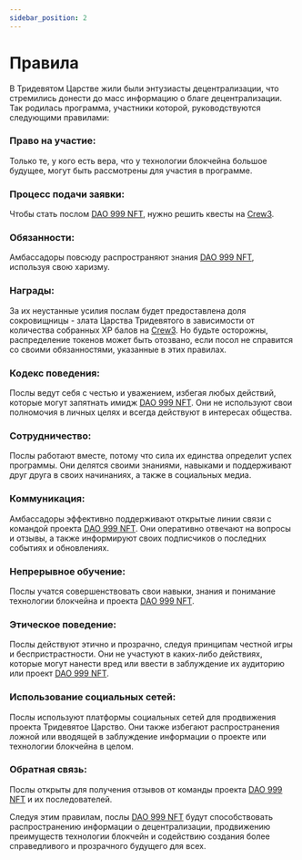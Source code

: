 ```yaml
---
sidebar_position: 2
---
```


# Правила

В Тридевятом Царстве жили были энтузиасты децентрализации, что стремились донести до масс информацию о благе децентрализации. Так родилась программа, участники которой, руководствуются следующими правилами:

### Право на участие:

Только те, у кого есть вера, что у технологии блокчейна большое будущее, могут быть рассмотрены для участия в программе.

### Процесс подачи заявки:

Чтобы стать послом [DAO 999 NFT](https://www.xdao.app/137/dao/0x8e7b1334d184c04B2DAc1dfF03F7fE290e5A5a47), нужно решить квесты на [Crew3](https://crew3.xyz/c/4736/questboard).

### Обязанности:

Амбассадоры повсюду распространяют знания [DAO 999 NFT](https://www.xdao.app/137/dao/0x8e7b1334d184c04B2DAc1dfF03F7fE290e5A5a47), используя свою харизму.

### Награды:

За их неустанные усилия послам будет предоставлена доля сокровищницы - злата Царства Тридевятого в зависимости от количества собранных XP балов на [Crew3](https://crew3.xyz/c/4736/questboard). Но будьте осторожны, распределение токенов может быть отозвано, если посол не справится со своими обязанностями, указанные в этих правилах.

### Кодекс поведения:

Послы ведут себя с честью и уважением, избегая любых действий, которые могут запятнать имидж [DAO 999 NFT](https://www.xdao.app/137/dao/0x8e7b1334d184c04B2DAc1dfF03F7fE290e5A5a47). Они не используют свои полномочия в личных целях и всегда действуют в интересах общества.

### Сотрудничество:

Послы работают вместе, потому что сила их единства определит успех программы. Они делятся своими знаниями, навыками и поддерживают друг друга в своих начинаниях, а также в социальных медиа.

### Коммуникация:

Амбассадоры эффективно поддерживают открытые линии связи с командой проекта [DAO 999 NFT](https://www.xdao.app/137/dao/0x8e7b1334d184c04B2DAc1dfF03F7fE290e5A5a47). Они оперативно отвечают на вопросы и отзывы, а также информируют своих подписчиков о последних событиях и обновлениях.

### Непрерывное обучение:

Послы учатся совершенствовать свои навыки, знания и понимание технологии блокчейна и проекта [DAO 999 NFT](https://www.xdao.app/137/dao/0x8e7b1334d184c04B2DAc1dfF03F7fE290e5A5a47).

### Этическое поведение:

Послы действуют этично и прозрачно, следуя принципам честной игры и беспристрастности. Они не участуют в каких-либо действиях, которые могут нанести вред или ввести в заблуждение их аудиторию или проект [DAO 999 NFT](https://www.xdao.app/137/dao/0x8e7b1334d184c04B2DAc1dfF03F7fE290e5A5a47).

### Использование социальных сетей:

Послы используют платформы социальных сетей для продвижения проекта Тридевятое Царство. Они также избегают распространения ложной или вводящей в заблуждение информации о проекте или технологии блокчейна в целом.

### Обратная связь:

Послы открыты для получения отзывов от команды проекта [DAO 999 NFT](https://www.xdao.app/137/dao/0x8e7b1334d184c04B2DAc1dfF03F7fE290e5A5a47) и их последователей.

Следуя этим правилам, послы [DAO 999 NFT](https://www.xdao.app/137/dao/0x8e7b1334d184c04B2DAc1dfF03F7fE290e5A5a47) будут способствовать распространению информации о децентрализации, продвижению преимуществ технологии блокчейн и содействию создания более справедливого и прозрачного будущего для всех.
